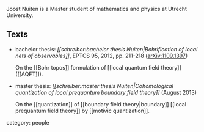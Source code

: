 
Joost Nuiten is a Master student of mathematics and physics at Utrecht University.

## Texts

* bachelor thesis: _[[schreiber:bachelor thesis Nuiten|Bohrification of local nets of observables]]_, EPTCS 95, 2012, pp. 211-218 ([arXiv:1109.1397](http://arxiv.org/abs/1109.1397))

  On the [[Bohr topos]] formulation of [[local quantum field theory]] ([[AQFT]]).

* master thesis: _[[schreiber:master thesis Nuiten|Cohomological quantization of local prequantum boundary field theory]]_  (August 2013)

  On the [[quantization]] of [[boundary field theory|boundary]] [[local prequantum field theory]] by [[motivic quantization]].

category: people

